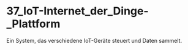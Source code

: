 # 37_IoT-Internet_der_Dinge-_Plattform
Ein System, das verschiedene IoT-Geräte steuert und Daten sammelt.
